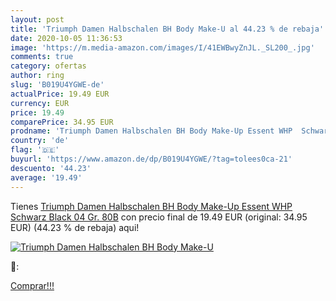 ```yaml
---
layout: post
title: 'Triumph Damen Halbschalen BH Body Make-U al 44.23 % de rebaja'
date: 2020-10-05 11:36:53
image: 'https://m.media-amazon.com/images/I/41EWBwyZnJL._SL200_.jpg'
comments: true
category: ofertas
author: ring
slug: 'B019U4YGWE-de'
actualPrice: 19.49 EUR
currency: EUR
price: 19.49
comparePrice: 34.95 EUR
prodname: 'Triumph Damen Halbschalen BH Body Make-Up Essent WHP  Schwarz  Black 04   Gr. 80B'
country: 'de'
flag: '🇩🇪'
buyurl: 'https://www.amazon.de/dp/B019U4YGWE/?tag=tolees0ca-21'
descuento: '44.23'
average: '19.49'
---
```


Tienes [Triumph Damen Halbschalen BH Body Make-Up Essent WHP  Schwarz  Black 04   Gr. 80B](https://www.amazon.de/dp/B019U4YGWE/?tag=tolees0ca-21) con precio final de  19.49 EUR (original: 34.95 EUR) (44.23 %  de rebaja) aqui!

[![Triumph Damen Halbschalen BH Body Make-U](https://m.media-amazon.com/images/I/41EWBwyZnJL._SL200_.jpg)](https://www.amazon.de/dp/B019U4YGWE/?tag=tolees0ca-21)

🔎:


[Comprar!!!](https://www.amazon.de/dp/B019U4YGWE/?tag=tolees0ca-21)
